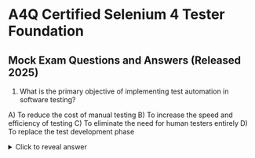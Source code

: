# A4Q Certified Selenium 4 Tester Foundation

## Mock Exam Questions and Answers (Released 2025)

1. What is the primary objective of implementing test automation in software testing?

A) To reduce the cost of manual testing
B) To increase the speed and efficiency of testing
C) To eliminate the need for human testers entirely
D) To replace the test development phase

<details>
    <summary>Click to reveal answer</summary>

 **B**

</details>
